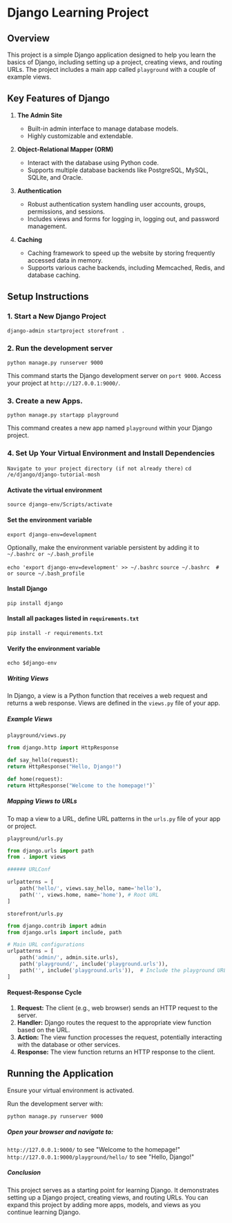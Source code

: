 # Django Learning Project

## Overview

This project is a simple Django application designed to help you learn the basics of Django, including setting up a project, creating views, and routing URLs. The project includes a main app called `playground` with a couple of example views.

## Key Features of Django

1. **The Admin Site**

   - Built-in admin interface to manage database models.
   - Highly customizable and extendable.

2. **Object-Relational Mapper (ORM)**

   - Interact with the database using Python code.
   - Supports multiple database backends like PostgreSQL, MySQL, SQLite, and Oracle.

3. **Authentication**

   - Robust authentication system handling user accounts, groups, permissions, and sessions.
   - Includes views and forms for logging in, logging out, and password management.

4. **Caching**
   - Caching framework to speed up the website by storing frequently accessed data in memory.
   - Supports various cache backends, including Memcached, Redis, and database caching.

## Setup Instructions

### 1. Start a New Django Project

```bash
django-admin startproject storefront .
```

### 2. Run the development server

`python manage.py runserver 9000`

This command starts the Django development server on `port 9000`. Access your project at `http://127.0.0.1:9000/`.

### 3. Create a new Apps.

`python manage.py startapp playground`

This command creates a new app named `playground` within your Django project.

### 4. Set Up Your Virtual Environment and Install Dependencies

`Navigate to your project directory (if not already there)`
`cd /e/django/django-tutorial-mosh`

#### Activate the virtual environment

`source django-env/Scripts/activate`

#### Set the environment variable

`export django-env=development`

Optionally, make the environment variable persistent by adding it to `~/.bashrc or ~/.bash_profile`

`echo 'export django-env=development' >> ~/.bashrc`
`source ~/.bashrc  # or source ~/.bash_profile`

#### Install Django

`pip install django`

#### Install all packages listed in `requirements.txt`

`pip install -r requirements.txt`

#### Verify the environment variable

`echo $django-env`

##### Writing Views

In Django, a view is a Python function that receives a web request and returns a web response. Views are defined in the `views.py` file of your app.

##### Example Views

`playground/views.py`

```python
from django.http import HttpResponse

def say_hello(request):
return HttpResponse("Hello, Django!")

def home(request):
return HttpResponse("Welcome to the homepage!")`
```

##### Mapping Views to URLs

To map a view to a URL, define URL patterns in the `urls.py` file of your app or project.

`playground/urls.py`

```python
from django.urls import path
from . import views

###### URLConf

urlpatterns = [
    path('hello/', views.say_hello, name='hello'),
    path('', views.home, name='home'), # Root URL
]
```

`storefront/urls.py`

```python
from django.contrib import admin
from django.urls import include, path

# Main URL configurations
urlpatterns = [
    path('admin/', admin.site.urls),
    path('playground/', include('playground.urls')),
    path('', include('playground.urls')),  # Include the playground URLs for the root path
]

```

#### Request-Response Cycle

1. **Request:** The client (e.g., web browser) sends an HTTP request to the server.
2. **Handler:** Django routes the request to the appropriate view function based on the URL.
3. **Action:** The view function processes the request, potentially interacting with the database or other services.
4. **Response:** The view function returns an HTTP response to the client.

## Running the Application

Ensure your virtual environment is activated.

Run the development server with:

```bash
python manage.py runserver 9000
```

##### Open your browser and navigate to:

`http://127.0.0.1:9000/` to see "Welcome to the homepage!"
`http://127.0.0.1:9000/playground/hello/` to see "Hello, Django!"

##### Conclusion

This project serves as a starting point for learning Django. It demonstrates setting up a Django project, creating views, and routing URLs. You can expand this project by adding more apps, models, and views as you continue learning Django.

